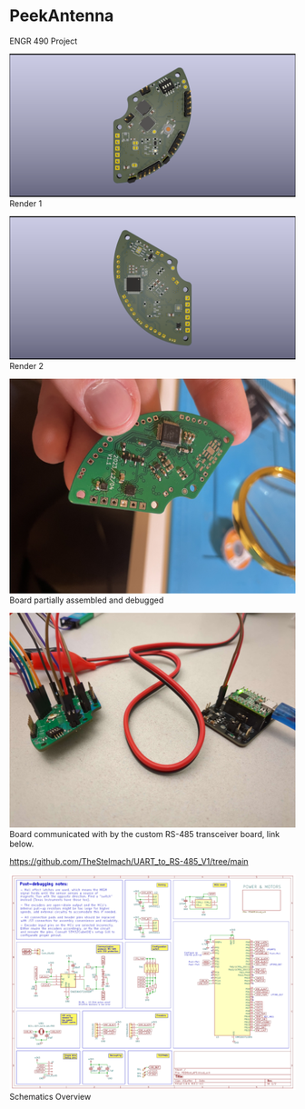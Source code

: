 # PeekAntenna
ENGR 490 Project

![alt text](https://github.com/TheStelmach/APS_Motherboard/blob/main/image_1.png)
Render 1

![alt text](https://github.com/TheStelmach/APS_Motherboard/blob/main/image_2.png)
Render 2

![alt text](https://github.com/TheStelmach/APS_Motherboard/blob/main/image_3.jpg)
Board partially assembled and debugged

![alt text](https://github.com/TheStelmach/APS_Motherboard/blob/main/image_4.jpg)
Board communicated with by the custom RS-485 transceiver board, link below.

https://github.com/TheStelmach/UART_to_RS-485_V1/tree/main

![alt text](https://github.com/TheStelmach/APS_Motherboard/blob/main/Screenshot.png)
Schematics Overview

